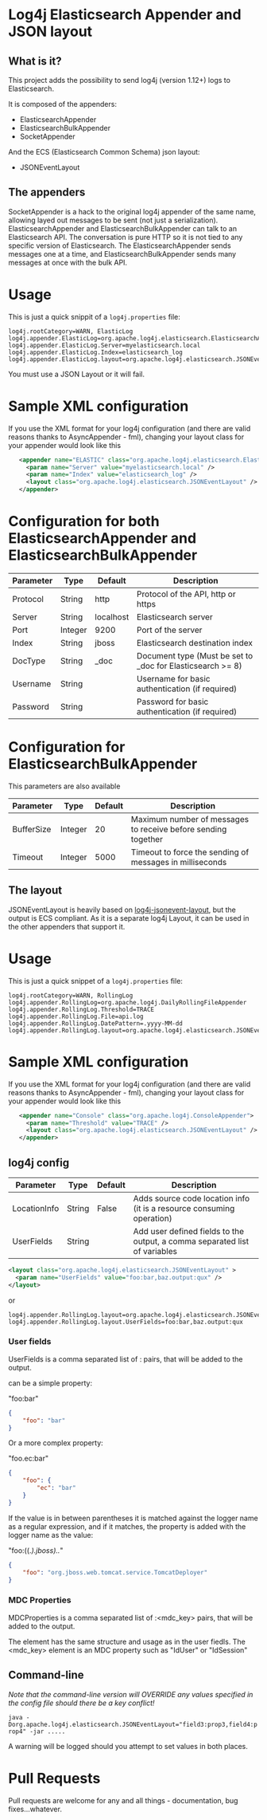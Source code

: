 # Log4j Elasticsearch Appender and JSON layout

## What is it?
This project adds the possibility to send log4j (version 1.12+) logs to Elasticsearch.

It is composed of the appenders:

- ElasticsearchAppender
- ElasticsearchBulkAppender
- SocketAppender

And the ECS (Elasticsearch Common Schema) json layout:

- JSONEventLayout

## The appenders
SocketAppender is a hack to the original log4j appender of the same name, allowing layed out messages to be sent (not just a serialization).
ElasticsearchAppender and ElasticsearchBulkAppender can talk to an Elasticsearch API. The conversation is pure HTTP so it is not tied to any specific version of Elasticsearch. The ElasticsearchAppender sends messages one at a time, and ElasticsearchBulkAppender sends many messages at once with the bulk API. 

# Usage
This is just a quick snippit of a `log4j.properties` file:

```
log4j.rootCategory=WARN, ElasticLog
log4j.appender.ElasticLog=org.apache.log4j.elasticsearch.ElasticsearchAppender
log4j.appender.ElasticLog.Server=myelasticsearch.local
log4j.appender.ElasticLog.Index=elasticsearch_log
log4j.appender.ElasticLog.layout=org.apache.log4j.elasticsearch.JSONEventLayout
```

You must use a JSON Layout or it will fail. 

# Sample XML configuration
If you use the XML format for your log4j configuration (and there are valid reasons thanks to AsyncAppender - fml), changing your layout class for your appender would look like this

```xml
   <appender name="ELASTIC" class="org.apache.log4j.elasticsearch.ElasticsearchAppender">
     <param name="Server" value="myelasticsearch.local" />
     <param name="Index" value="elasticsearch_log" />
     <layout class="org.apache.log4j.elasticsearch.JSONEventLayout" />
   </appender>
```

# Configuration for both ElasticsearchAppender and ElasticsearchBulkAppender

Parameter | Type | Default | Description
---|---|---|---
Protocol | String | http | Protocol of the API, http or https
Server | String | localhost | Elasticsearch server
Port | Integer | 9200 | Port of the server 
Index | String | jboss | Elasticsearch destination index 
DocType | String | _doc | Document type (Must be set to _doc for Elasticsearch >= 8)
Username | String | | Username for basic authentication (if required)
Password | String | | Password for basic authentication (if required)

# Configuration for ElasticsearchBulkAppender

This parameters are also available

Parameter | Type | Default | Description
---|---|---|---
BufferSize | Integer | 20 | Maximum number of messages to receive before sending together
Timeout | Integer | 5000 | Timeout to force the sending of messages in milliseconds


## The layout
JSONEventLayout is heavily based on [log4j-jsonevent-layout](https://github.com/logstash/log4j-jsonevent-layout), but the output is ECS compliant. As it is a separate log4j Layout, it can be used in the other appenders that support it. 

# Usage
This is just a quick snippet of a `log4j.properties` file:

```
log4j.rootCategory=WARN, RollingLog
log4j.appender.RollingLog=org.apache.log4j.DailyRollingFileAppender
log4j.appender.RollingLog.Threshold=TRACE
log4j.appender.RollingLog.File=api.log
log4j.appender.RollingLog.DatePattern=.yyyy-MM-dd
log4j.appender.RollingLog.layout=org.apache.log4j.elasticsearch.JSONEventLayout
```

# Sample XML configuration
If you use the XML format for your log4j configuration (and there are valid reasons thanks to AsyncAppender - fml), changing your layout class for your appender would look like this

```xml
   <appender name="Console" class="org.apache.log4j.ConsoleAppender">
     <param name="Threshold" value="TRACE" />
     <layout class="org.apache.log4j.elasticsearch.JSONEventLayout" />
   </appender>
```

## log4j config

Parameter | Type | Default | Description
---|---|---|---
LocationInfo | String | False | Adds source code location info (it is a resource consuming operation)
UserFields | String | | Add user defined fields to the output, a comma separated list of variables


```xml
<layout class="org.apache.log4j.elasticsearch.JSONEventLayout" >
  <param name="UserFields" value="foo:bar,baz.output:qux" />
</layout>
```

or

```
log4j.appender.RollingLog.layout=org.apache.log4j.elasticsearch.JSONEventLayout
log4j.appender.RollingLog.layout.UserFields=foo:bar,baz.output:qux
```

### User fields

UserFields is a comma separated list of <key>:<value> pairs, that will be added to the output.

<key> can be a simple property: 

"foo:bar"
```json
{
    "foo": "bar"
}
```

Or a more complex property:

"foo.ec:bar"
```json
{
    "foo": {
        "ec": "bar"
    }
}
```

If the value is in between parentheses it is matched against the logger name as a regular expression, and if it matches, the property is added with the logger name as the value:

"foo:((.*)\.jboss)\..*"
```json
{
    "foo": "org.jboss.web.tomcat.service.TomcatDeployer"
}
```

### MDC Properties

MDCProperties is a comma separated list of <key>:<mdc_key> pairs, that will be added to the output.

The <key> element has the same structure and usage as in the user fiedls. 
The <mdc_key> element is an MDC property such as "IdUser" or "IdSession"


## Command-line
*Note that the command-line version will OVERRIDE any values specified in the config file should there be a key conflict!*

`java -Dorg.apache.log4j.elasticsearch.JSONEventLayout="field3:prop3,field4:prop4" -jar .....`

A warning will be logged should you attempt to set values in both places.

# Pull Requests
Pull requests are welcome for any and all things - documentation, bug fixes...whatever.